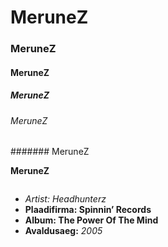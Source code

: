 # MeruneZ
### MeruneZ
#### MeruneZ
##### MeruneZ
###### MeruneZ
####### MeruneZ

**MeruneZ**

<img sct=http://www.revolutionradiomiami.com/wp-content/uploads/2016/01/headhunterz.jpg></img>

* *Artist: Headhunterz*
* **Plaadifirma: Spinnin’ Records**
* **Album: The Power Of The Mind**
* **Avaldusaeg:** *2005*

